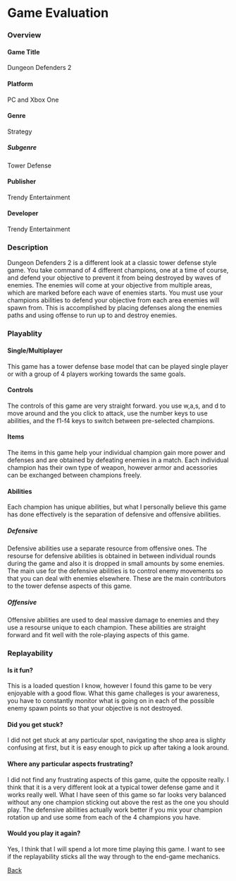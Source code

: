 # Game Evaluation

### Overview

#### Game Title

Dungeon Defenders 2

#### Platform

PC and Xbox One

#### Genre

Strategy

##### Subgenre

Tower Defense

#### Publisher

Trendy Entertainment

#### Developer

Trendy Entertainment

### Description

Dungeon Defenders 2 is a different look at a classic tower defense style game. You take
command of 4 different champions, one at a time of course, and defend your objective to 
prevent it from being destroyed by waves of enemies.  The enemies will come at your 
objective from multiple areas, which are marked before each wave of enemies starts. You
must use your champions abilities to defend your objective from each area enemies will 
spawn from.  This is accomplished by placing defenses along the enemies paths and using
offense to run up to and destroy enemies.

### Playablity

#### Single/Multiplayer

This game has a tower defense base model that can be played single player or with a group
of 4 players working towards the same goals.

#### Controls

The controls of this game are very straight forward. you use w,a,s, and d to move around
and the you click to attack, use the number keys to use abilities, and the f1-f4 keys to
switch between pre-selected champions.

#### Items

The items in this game help your individual champion gain more power and defenses and are 
obtained by defeating enemies in a match.  Each individual champion has their own type of
weapon, however armor and acessories can be exchanged between champions freely.

#### Abilities

Each champion has unique abilities, but what I personally believe this game has done effectively
is the separation of defensive and offensive abilities. 

##### Defensive
Defensive abilities use a separate resource from offensive ones.  The resourse for 
defensive abilities is obtained in between individual rounds during the game and
also it is dropped in small amounts by some enemies. The main use for the defensive
abilities is to control enemy movements so that you can deal with enemies elsewhere.
These are the main contributors to the tower defense aspects of this game.

##### Offensive

Offensive abilities are used to deal massive damage to enemies and they use a resourse
unique to each champion.  These abilities are straight forward and fit well with the 
role-playing aspects of this game.

### Replayability

#### Is it fun?

This is a loaded question I know, however I found this game to be very enjoyable with a
good flow. What this game challeges is your awareness, you have to constantly monitor
what is going on in each of the possible enemy spawn points so that your objective is not
destroyed.

#### Did you get stuck?

I did not get stuck at any particular spot, navigating the shop area is slighty confusing
at first, but it is easy enough to pick up after taking a look around.

#### Where any particular aspects frustrating?

I did not find any frustrating aspects of this game, quite the opposite really. I think 
that it is a very different look at a typical tower defense game and it works really well.
What I have seen of this game so far looks very balanced without any one champion sticking
out above the rest as the one you should play. The defensive abilities actually work better
if you mix your champion rotation up and use some from each of the 4 champions you have.

#### Would you play it again?

Yes, I think that I will spend a lot more time playing this game. I want to see if the 
replayability sticks all the way through to the end-game mechanics.

[Back](Portfolio.md)
